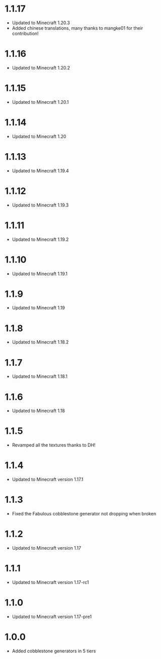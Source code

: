 # 1.1.17
- Updated to Minecraft 1.20.3
- Added chinese translations, many thanks to mangke01 for their contribution!

# 1.1.16
- Updated to Minecraft 1.20.2

# 1.1.15
- Updated to Minecraft 1.20.1

# 1.1.14
- Updated to Minecraft 1.20

# 1.1.13
- Updated to Minecraft 1.19.4

# 1.1.12
- Updated to Minecraft 1.19.3

# 1.1.11
- Updated to Minecraft 1.19.2

# 1.1.10
- Updated to Minecraft 1.19.1

# 1.1.9
- Updated to Minecraft 1.19

# 1.1.8
- Updated to Minecraft 1.18.2

# 1.1.7
- Updated to Minecraft 1.18.1

# 1.1.6
- Updated to Minecraft 1.18

# 1.1.5
- Revamped all the textures thanks to DH!

# 1.1.4
- Updated to Minecraft version 1.17.1

# 1.1.3
- Fixed the Fabulous cobblestone generator not dropping when broken

# 1.1.2
- Updated to Minecraft version 1.17

# 1.1.1
- Updated to Minecraft version 1.17-rc1

# 1.1.0
- Updated to Minecraft version 1.17-pre1

# 1.0.0
- Added cobblestone generators in 5 tiers